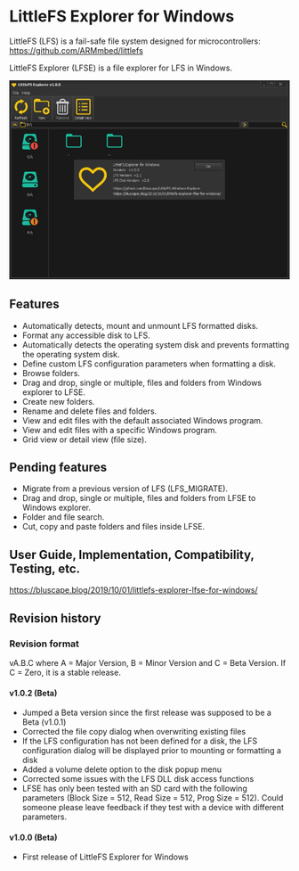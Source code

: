 # LittleFS Explorer for Windows

LittleFS (LFS) is a fail-safe file system designed for microcontrollers: https://github.com/ARMmbed/littlefs

LittleFS Explorer (LFSE) is a file explorer for LFS in Windows. 

![GitHub Logo](/images/ExplorerWAbout.jpg)

## Features
* Automatically detects, mount and unmount LFS formatted disks.
* Format any accessible disk to LFS.
* Automatically detects the operating system disk and prevents formatting the operating system disk.
* Define custom LFS configuration parameters when formatting a disk.
* Browse folders.
* Drag and drop, single or multiple, files and folders from Windows explorer to LFSE.
* Create new folders.
* Rename and delete files and folders.
* View and edit files with the default associated Windows program.
* View and edit files with a specific Windows program.
* Grid view or detail view (file size).

## Pending features
* Migrate from a previous version of LFS (LFS_MIGRATE). 
* Drag and drop, single or multiple, files and folders from LFSE to Windows explorer. 
* Folder and file search.
* Cut, copy and paste folders and files inside LFSE.

## User Guide, Implementation, Compatibility, Testing, etc.
https://bluscape.blog/2019/10/01/littlefs-explorer-lfse-for-windows/

## Revision history

### Revision format
vA.B.C where A = Major Version, B = Minor Version and C = Beta Version. If C = Zero, it is a stable release.

#### v1.0.2 (Beta)
* Jumped a Beta version since the first release was supposed to be a Beta (v1.0.1)
* Corrected the file copy dialog when overwriting existing files
* If the LFS configuration has not been defined for a disk, the LFS configuration dialog will be displayed prior to mounting or formatting a disk
* Added a volume delete option to the disk popup menu
* Corrected some issues with the LFS DLL disk access functions
* LFSE has only been tested with an SD card with the following parameters (Block Size = 512, Read Size = 512, Prog Size = 512). Could someone please leave feedback if they test with a device with different parameters.

#### v1.0.0 (Beta)
* First release of LittleFS Explorer for Windows
